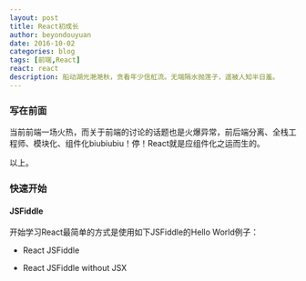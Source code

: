 ```yaml
---
layout: post
title: React初成长
author: beyondouyuan
date: 2016-10-02
categories: blog
tags: [前端,React]
react: react
description: 船动湖光滟滟秋，贪看年少信舡流。无端隔水抛莲子，遥被人知半日羞。
---
```


###  写在前面 ###

当前前端一场火热，而关于前端的讨论的话题也是火爆异常，前后端分离、全栈工程师、模块化、组件化biubiubiu！停！React就是应组件化之运而生的。

以上。

### 快速开始 ###

#### JSFiddle ####

开始学习React最简单的方式是使用如下JSFiddle的Hello World例子：

- React JSFiddle

- React JSFiddle without JSX




